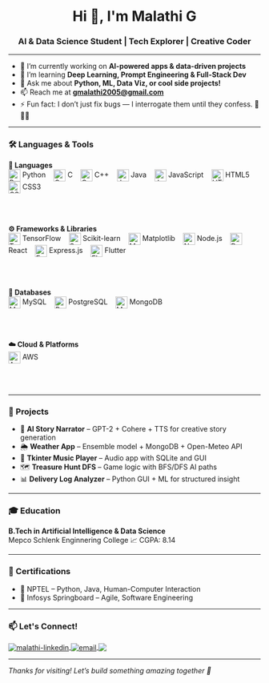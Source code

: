 <h1 align="center">Hi 👋, I'm Malathi G</h1>
<h3 align="center">AI & Data Science Student | Tech Explorer | Creative Coder</h3>

---

- 🔭 I’m currently working on **AI-powered apps & data-driven projects**
- 🌱 I’m learning **Deep Learning, Prompt Engineering & Full-Stack Dev**
- 💬 Ask me about **Python, ML, Data Viz, or cool side projects!**
- 📫 Reach me at **gmalathi2005@gmail.com**
- ⚡ Fun fact: I don’t just fix bugs — I interrogate them until they confess. 🐞🕵️‍♀️
  
---

### 🛠 Languages & Tools

<p align="center" style="font-family: Arial, sans-serif; line-height: 1.8;">

<b>📝 Languages</b><br>
<img src="https://cdn.jsdelivr.net/gh/devicons/devicon/icons/python/python-original.svg" alt="Python" width="24" style="vertical-align:middle" /> Python &nbsp;&nbsp;
<img src="https://cdn.jsdelivr.net/gh/devicons/devicon/icons/c/c-original.svg" alt="C" width="24" style="vertical-align:middle" /> C &nbsp;&nbsp;
<img src="https://cdn.jsdelivr.net/gh/devicons/devicon/icons/cplusplus/cplusplus-original.svg" alt="C++" width="24" style="vertical-align:middle" /> C++ &nbsp;&nbsp;
<img src="https://cdn.jsdelivr.net/gh/devicons/devicon/icons/java/java-original.svg" alt="Java" width="24" style="vertical-align:middle" /> Java &nbsp;&nbsp;
<img src="https://cdn.jsdelivr.net/gh/devicons/devicon/icons/javascript/javascript-original.svg" alt="JavaScript" width="24" style="vertical-align:middle" /> JavaScript &nbsp;&nbsp;
<img src="https://cdn.jsdelivr.net/gh/devicons/devicon/icons/html5/html5-original.svg" alt="HTML5" width="24" style="vertical-align:middle" /> HTML5 &nbsp;&nbsp;
<img src="https://cdn.jsdelivr.net/gh/devicons/devicon/icons/css3/css3-original.svg" alt="CSS3" width="24" style="vertical-align:middle" /> CSS3

<br><br>

<b>⚙️ Frameworks & Libraries</b><br>
<img src="https://cdn.jsdelivr.net/gh/devicons/devicon/icons/tensorflow/tensorflow-original.svg" alt="TensorFlow" width="24" style="vertical-align:middle" /> TensorFlow &nbsp;&nbsp;
<img src="https://cdn.jsdelivr.net/gh/devicons/devicon/icons/scikitlearn/scikitlearn-original.svg" alt="Scikit-learn" width="24" style="vertical-align:middle" /> Scikit-learn &nbsp;&nbsp;
<img src="https://cdn.jsdelivr.net/gh/devicons/devicon/icons/matplotlib/matplotlib-original.svg" alt="Matplotlib" width="24" style="vertical-align:middle" /> Matplotlib &nbsp;&nbsp;
<img src="https://cdn.jsdelivr.net/gh/devicons/devicon/icons/nodejs/nodejs-original.svg" alt="Node.js" width="24" style="vertical-align:middle" /> Node.js &nbsp;&nbsp;
<img src="https://cdn.jsdelivr.net/gh/devicons/devicon/icons/react/react-original.svg" alt="React" width="24" style="vertical-align:middle" /> React &nbsp;&nbsp;
<img src="https://cdn.jsdelivr.net/gh/devicons/devicon/icons/express/express-original.svg" alt="Express" width="24" style="vertical-align:middle" /> Express.js &nbsp;&nbsp;
<img src="https://cdn.jsdelivr.net/gh/devicons/devicon/icons/flutter/flutter-original.svg" alt="Flutter" width="24" style="vertical-align:middle" /> Flutter

<br><br>

<b>💾 Databases</b><br>
<img src="https://cdn.jsdelivr.net/gh/devicons/devicon/icons/mysql/mysql-original.svg" alt="MySQL" width="24" style="vertical-align:middle" /> MySQL &nbsp;&nbsp;
<img src="https://cdn.jsdelivr.net/gh/devicons/devicon/icons/postgresql/postgresql-original.svg" alt="PostgreSQL" width="24" style="vertical-align:middle" /> PostgreSQL &nbsp;&nbsp;
<img src="https://cdn.jsdelivr.net/gh/devicons/devicon/icons/mongodb/mongodb-original.svg" alt="MongoDB" width="24" style="vertical-align:middle" /> MongoDB

<br><br>

<b>☁️ Cloud & Platforms</b><br>
<img src="https://cdn.jsdelivr.net/gh/devicons/devicon/icons/amazonwebservices/amazonwebservices-original.svg" alt="AWS" width="24" style="vertical-align:middle" /> AWS

<br><br>

---

### 🚀 Projects

- 🧠 **AI Story Narrator** – GPT-2 + Cohere + TTS for creative story generation  
- 🌦️ **Weather App** – Ensemble model + MongoDB + Open-Meteo API  
- 🎵 **Tkinter Music Player** – Audio app with SQLite and GUI  
- 🗺️ **Treasure Hunt DFS** – Game logic with BFS/DFS AI paths  
- 📊 **Delivery Log Analyzer** – Python GUI + ML for structured insight

---

### 🎓 Education

**B.Tech in Artificial Intelligence & Data Science**  
 Mepco Schlenk Enginnering College
📈 CGPA: 8.14

---

### 📜 Certifications

- 🧠 NPTEL – Python, Java, Human-Computer Interaction  
- 💼 Infosys Springboard – Agile, Software Engineering  

---

### 📫 Let's Connect!

<p align="left">
  <a href="https://www.linkedin.com/in/malathi-gokila13" target="blank">
    <img align="center" src="https://img.shields.io/badge/LinkedIn-blue?style=flat-square&logo=linkedin&logoColor=white" alt="malathi-linkedin"/>
  </a>
  <a href="mailto:gmalathy2005_bai26@mepcoeng.ac.in">
    <img align="center" src="https://img.shields.io/badge/Gmail-D14836?style=flat-square&logo=gmail&logoColor=white" alt="email"/>
  </a>
  <a href="https://github.com/Malathi-gokila" target="_blank">
    <img align="center" src="https://img.shields.io/badge/GitHub-100000?style=flat-square&logo=github&logoColor=white"/>
  </a>
</p>

---

*Thanks for visiting! Let’s build something amazing together 🚀*
